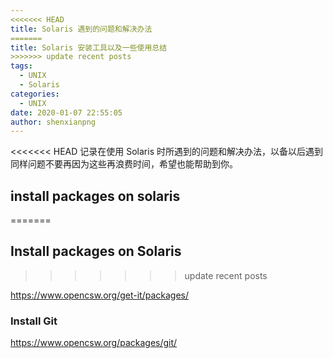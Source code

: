 ```yaml
---
<<<<<<< HEAD
title: Solaris 遇到的问题和解决办法
=======
title: Solaris 安装工具以及一些使用总结
>>>>>>> update recent posts
tags:
  - UNIX
  - Solaris
categories:
  - UNIX
date: 2020-01-07 22:55:05
author: shenxianpng
---
```


<<<<<<< HEAD
记录在使用 Solaris 时所遇到的问题和解决办法，以备以后遇到同样问题不要再因为这些再浪费时间，希望也能帮助到你。

## install packages on solaris 
=======
## Install packages on Solaris
>>>>>>> update recent posts

https://www.opencsw.org/get-it/packages/

### Install Git

https://www.opencsw.org/packages/git/
